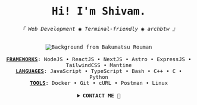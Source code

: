 <div align="center">
<samp>

# Hi! I'm Shivam.
###### 『 Web Development ◉ Terminal-friendly ◉ archbtw 』

</samp>
<kbd><img alt="Background from Bakumatsu Rouman" src="https://github.com/SamIsTheFBI/SamIsTheFBI/assets/70562711/540a3097-9e25-4a2a-8116-b204019088f7" /></kbd>
</div><br />

<div align="center">
<samp>
<b><ins>FRAMEWORKS</ins></b>: NodeJS • ReactJS • NextJS • Astro • ExpressJS • TailwindCSS • Mantine
<br /><b><ins>LANGUAGES</ins></b>: JavaScript • TypeScript • Bash • C++ • C • Python
<br /><b><ins>TOOLS</ins></b>: Docker • Git • cURL • Postman • Linux 
</samp>
</div><br />

<details align="center">
<summary><samp><b>CONTACT ME 💌</b></samp></summary><br />
<a href="https://twitter.com/SamIsTheFBI"><img src="https://img.shields.io/badge/@samisthefbi-000?style=for-the-badge&logo=x&logoColor=white"></a>
<a href="https://discord.com/users/282149732707467274"><img src="https://img.shields.io/badge/samisthefbi-5865F2?style=for-the-badge&logo=discord&logoColor=white" /></a>
<a href="https://linkedin.com/in/shivam-shekhar-soy"><img src="https://img.shields.io/badge/shivam%20shekhar%20soy-0A66C2?style=for-the-badge&logo=linkedin&logoColor=white" /></a>
<a href="mailto:shivamshekharsoy@gmail.com"><img src="https://img.shields.io/badge/shivam%20shekhar%20soy-537399?style=for-the-badge&logo=gmail&logoColor=white" /></a>
</details>
